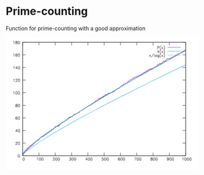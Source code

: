 # Prime-counting
Function for prime-counting with a good approximation

![Alt text](https://raw.githubusercontent.com/lucky-sideburn/Prime-counting/master/gnuplot.png "Gnuplot chart")
